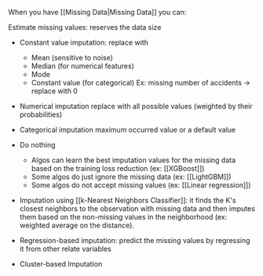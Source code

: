When you have [[Missing Data|Missing Data]] you can:

Estimate missing values: reserves the data size
- Constant value imputation: replace with 
	- Mean (sensitive to noise)
	- Median (for numerical features)
	- Mode
	- Constant value (for categorical)
Ex: missing number of accidents -> replace with 0

- Numerical imputation replace with all possible values (weighted by their probabilities)
- Categorical imputation maximum occurred value or a default value

- Do nothing 
	- Algos can learn the best imputation values for the missing data based on the training loss reduction (ex: [[XGBoost]]) 
	- Some algos do just ignore the missing data (ex: [[LightGBM]])
	- Some algos do not accept missing values (ex: [[Linear regression]]) 

- Imputation using [[k-Nearest Neighbors Classifier]]: it finds the K's closest neighbors to the observation with missing data and then imputes them based on the non-missing values in the neighborhood (ex: weighted average on the distance). 

- Regression-based imputation: predict the missing values by regressing it from other relate variables 

- Cluster-based Imputation 
